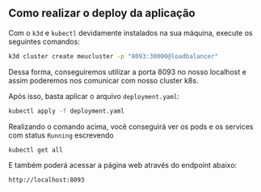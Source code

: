 ## Como realizar o deploy da aplicação

Com o `k3d` e `kubectl` devidamente instalados na sua máquina, execute os seguintes comandos:

```bash
k3d cluster create meucluster -p "8093:30000@loadbalancer"
```

Dessa forma, conseguiremos utilizar a porta 8093 no nosso localhost e assim poderemos nos comunicar com nosso cluster k8s.

Após isso, basta aplicar o arquivo `deployment.yaml`:

```bash
kubectl apply -f deployment.yaml
```

Realizando o comando acima, você conseguirá ver os pods e os services com status `Running` escrevendo

```bash
kubectl get all
```

E também poderá acessar a página web através do endpoint abaixo:

```bash
http://localhost:8093
```

